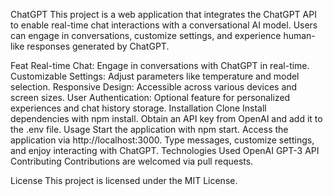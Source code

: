 ChatGPT
This project is a web application that integrates the ChatGPT API to enable real-time chat interactions with a conversational AI model. Users can engage in conversations, customize settings, and experience human-like responses generated by ChatGPT.

Feat
Real-time Chat: Engage in conversations with ChatGPT in real-time.
Customizable Settings: Adjust parameters like temperature and model selection.
Responsive Design: Accessible across various devices and screen sizes.
User Authentication: Optional feature for personalized experiences and chat history storage.
Installation
Clone
Install dependencies with npm install.
Obtain an API key from OpenAI and add it to the .env file.
Usage
Start the application with npm start.
Access the application via http://localhost:3000.
Type messages, customize settings, and enjoy interacting with ChatGPT.
Technologies Used
OpenAI GPT-3 API
Contributing
Contributions are welcomed via pull requests.

License
This project is licensed under the MIT License.
